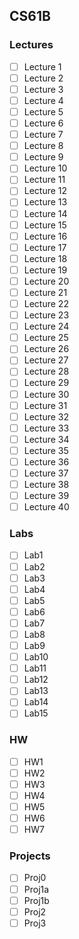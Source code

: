 ## CS61B

### Lectures

- [ ] Lecture 1
- [ ] Lecture 2
- [ ] Lecture 3
- [ ] Lecture 4
- [ ] Lecture 5
- [ ] Lecture 6
- [ ] Lecture 7
- [ ] Lecture 8
- [ ] Lecture 9
- [ ] Lecture 10
- [ ] Lecture 11
- [ ] Lecture 12
- [ ] Lecture 13
- [ ] Lecture 14
- [ ] Lecture 15
- [ ] Lecture 16
- [ ] Lecture 17
- [ ] Lecture 18
- [ ] Lecture 19
- [ ] Lecture 20
- [ ] Lecture 21
- [ ] Lecture 22
- [ ] Lecture 23
- [ ] Lecture 24
- [ ] Lecture 25
- [ ] Lecture 26
- [ ] Lecture 27
- [ ] Lecture 28
- [ ] Lecture 29
- [ ] Lecture 30
- [ ] Lecture 31
- [ ] Lecture 32
- [ ] Lecture 33
- [ ] Lecture 34
- [ ] Lecture 35
- [ ] Lecture 36
- [ ] Lecture 37
- [ ] Lecture 38
- [ ] Lecture 39
- [ ] Lecture 40

### Labs

- [ ] Lab1
- [ ] Lab2
- [ ] Lab3
- [ ] Lab4
- [ ] Lab5
- [ ] Lab6
- [ ] Lab7
- [ ] Lab8
- [ ] Lab9
- [ ] Lab10
- [ ] Lab11
- [ ] Lab12
- [ ] Lab13
- [ ] Lab14
- [ ] Lab15

### HW

- [ ] HW1
- [ ] HW2
- [ ] HW3
- [ ] HW4
- [ ] HW5
- [ ] HW6
- [ ] HW7

### Projects

- [ ] Proj0
- [ ] Proj1a
- [ ] Proj1b
- [ ] Proj2
- [ ] Proj3